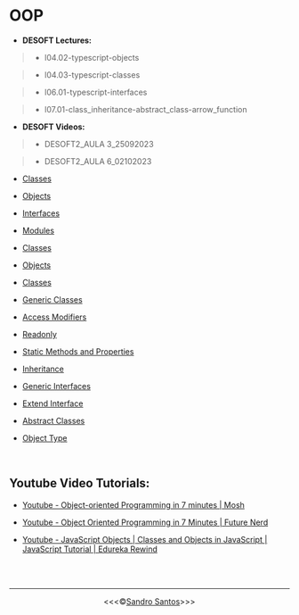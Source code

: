 # OOP

* **DESOFT Lectures:**

>* l04.02-typescript-objects

>* l04.03-typescript-classes

>* l06.01-typescript-interfaces

>* l07.01-class_inheritance-abstract_class-arrow_function

* **DESOFT Videos:**

>* DESOFT2_AULA 3_25092023

>* DESOFT2_AULA 6_02102023

* <a href="http://www.tutorialspoint.com/typescript/typescript_classes.htm" target="_blank">Classes</a>

* <a href="http://www.tutorialspoint.com/typescript/typescript_objects.htm" target="_blank">Objects</a>

* <a href="http://www.tutorialspoint.com/typescript/typescript_interfaces.htm" target="_blank">Interfaces</a>

* <a href="http://www.tutorialspoint.com/typescript/typescript_modules.htm" target="_blank">Modules</a>

* <a href="https://www.typescriptlang.org/docs/handbook/2/classes.html" target="_blank">Classes</a>

* <a href="https://www.typescriptlang.org/docs/handbook/2/objects.html" target="_blank">Objects</a>

* <a href="https://www.typescripttutorial.net/typescript-tutorial/typescript-class/" target="_blank">Classes</a>

* <a href="https://www.typescripttutorial.net/typescript-tutorial/typescript-generic-classes/" target="_blank">Generic Classes</a>

* <a href="https://www.typescripttutorial.net/typescript-tutorial/typescript-access-modifiers/" target="_blank">Access Modifiers</a>

* <a href="https://www.typescripttutorial.net/typescript-tutorial/typescript-readonly/" target="_blank">Readonly</a>

* <a href="https://www.typescripttutorial.net/typescript-tutorial/typescript-static-methods-and-properties/" target="_blank">Static Methods and Properties</a>

* <a href="https://www.typescripttutorial.net/typescript-tutorial/typescript-inheritance/" target="_blank">Inheritance</a>

* <a href="https://www.typescripttutorial.net/typescript-tutorial/typescript-generic-interfaces/" target="_blank">Generic Interfaces</a>

* <a href="https://www.typescripttutorial.net/typescript-tutorial/typescript-extend-interface/" target="_blank">Extend Interface</a>

* <a href="https://www.typescripttutorial.net/typescript-tutorial/typescript-abstract-classes/" target="_blank">Abstract Classes</a>

* <a href="https://www.typescripttutorial.net/typescript-tutorial/typescript-object-type/" target="_blank">Object Type</a>

<br>

## **Youtube Video Tutorials:**

* <a href="https://www.youtube.com/watch?v=pTB0EiLXUC8" target="_blank">Youtube - Object-oriented Programming in 7 minutes | Mosh</a>

* <a href="https://www.youtube.com/watch?v=JZFAQhIld9c" target="_blank">Youtube - Object Oriented Programming in 7 Minutes | Future Nerd</a>

* <a href="https://www.youtube.com/watch?v=GcOhCxkvxf8&list=PLNUYovYiu9obtsOO-VenadCLRxytnXtbv&index=2&t=14s">Youtube - JavaScript Objects | Classes and Objects in JavaScript | JavaScript Tutorial | Edureka Rewind</a>

<br>
<br>
<hr>
<p align="center">&lt;&lt;&lt;&copy;<a href="https://github.com/sandroffdsantos" target="blank">Sandro Santos</a>&gt;&gt;&gt;</p>